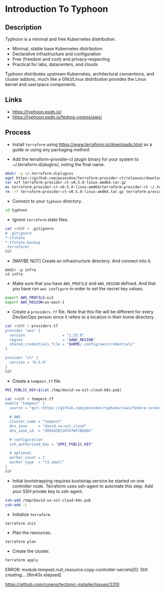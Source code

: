 # Introduction To Typhoon

## Description

Typhoon is a minimal and free Kubernetes distribution.

* Minimal, stable base Kubernetes distribution
* Declarative infrastructure and configuration
* Free (freedom and cost) and privacy-respecting
* Practical for labs, datacenters, and clouds

Typhoon distributes upstream Kubernetes, architectural conventions, and cluster addons, much like a GNU/Linux distribution provides the Linux kernel and userspace components.

## Links

* https://typhoon.psdn.io/
* https://typhoon.psdn.io/fedora-coreos/aws/

## Process

* Install `terraform` using https://www.terraform.io/downloads.html as a guide or using any packaging method.

* Add the terraform-provider-ct plugin binary for your system to ~/.terraform.d/plugins/, noting the final name.

```bash
mkdir -p ~/.terraform.d/plugins
wget https://github.com/poseidon/terraform-provider-ct/releases/download/v0.5.0/terraform-provider-ct-v0.5.0-linux-amd64.tar.gz
tar xzf terraform-provider-ct-v0.5.0-linux-amd64.tar.gz
mv terraform-provider-ct-v0.5.0-linux-amd64/terraform-provider-ct ~/.terraform.d/plugins/terraform-provider-ct_v0.5.0
rm -rf terraform-provider-ct-v0.5.0-linux-amd64.tar.gz terraform-provider-ct-v0.5.0-linux-amd64
```

* Connect to your `typhoon` directory.

```bash
cd typhoon
```

* Ignore `terraform` state files.

```bash
cat <<EOF > .gitignore
# .gitignore
*.tfstate
*.tfstate.backup
.terraform/
EOF
```

* [MAYBE NOT] Create an infrastructure directory. And connect into it.

```
mkdir -p infra
cd infra
```

* Make sure that you have `AWS_PROFILE` and `AWS_REGION` defined. And that you have run `aws configure` in order to set the secret key values.

```bash
export AWS_PROFILE=ic1
export AWS_REGION=us-east-1
```

* Create a `providers.tf` file. Note that this file will be different for every DevSecOps person since it refers to a location in their home directory.

```bash
cat <<EOF > providers.tf
provider "aws" {
  version                 = "2.53.0"
  region                  = "$AWS_REGION"
  shared_credentials_file = "$HOME/.config/aws/credentials"
}

provider "ct" {
  version = "0.5.0"
}
EOF
```

* Create a `tempest.tf` file.

```bash
PKI_PUBLIC_KEY=$(cat /tmp/david-va-oit-cloud-k8s.pub)

cat <<EOF > tempest.tf
module "tempest" {
  source = "git::https://github.com/poseidon/typhoon//aws/fedora-coreos/kubernetes?ref=v1.18.0"

  # AWS
  cluster_name = "tempest"
  dns_zone     = "david.va-oit.cloud"
  dns_zone_id  = "Z05543821H7X7WYIBGOOC"

  # configuration
  ssh_authorized_key = "$PKI_PUBLIC_KEY"

  # optional
  worker_count = 2
  worker_type  = "t3.small"
}
EOF
```

* Initial bootstrapping requires bootstrap.service be started on one controller node. Terraform uses ssh-agent to automate this step. Add your SSH private key to ssh-agent.

```bash
ssh-add /tmp/david-va-oit-cloud-k8s.pub
ssh-add -L
```

* Initialize `terraform`.

```bash
terraform init
```

* Plan the resources.

```bash
terraform plan
```

* Create the cluster.

```bash
terraform apply
```

ERROR: module.tempest.null_resource.copy-controller-secrets[0]: Still creating... [8m40s elapsed]


https://github.com/coreos/tectonic-installer/issues/2310

